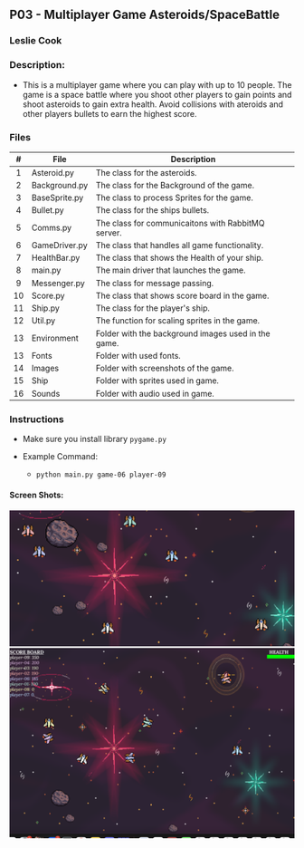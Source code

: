 ## P03 - Multiplayer Game Asteroids/SpaceBattle
### Leslie Cook
### Description:

- This is a multiplayer game where you can play with up to 10 people. The game is a space battle where you shoot other players to gain points and shoot asteroids to gain extra health. Avoid collisions with ateroids and other players bullets to earn the highest score.

### Files

|   #   | File            | Description                                        |
| :---: | --------------- | -------------------------------------------------- |
|   1   | Asteroid.py     | The class for the asteroids.                       |
|   2   | Background.py   | The class for the Background of the game.          |
|   3   | BaseSprite.py   | The class to process Sprites for the game.         |
|   4   | Bullet.py       | The class for the ships bullets.                   |
|   5   | Comms.py        | The class for communicaitons with RabbitMQ server. |
|   6   | GameDriver.py   | The class that handles all game functionality.     |
|   7   | HealthBar.py    | The class that shows the Health of your ship.      |
|   8   | main.py         | The main driver that launches the game.            |
|   9   | Messenger.py    | The class for message passing.                     |
|   10  | Score.py        | The class that shows score board in the game.      |
|   11  | Ship.py         | The class for the player's ship.                   |
|   12  | Util.py         | The function for scaling sprites in the game.      |
|   13  | Environment     | Folder with the background images used in the game.|
|   13  | Fonts           | Folder with used fonts.                            |
|   14  | Images          | Folder with screenshots of the game.               |
|   15  | Ship            | Folder with sprites used in game.                  |
|   16  | Sounds          | Folder with audio used in game.                    |



### Instructions

- Make sure you install library `pygame.py`

- Example Command:
    - `python main.py game-06 player-09`

#### Screen Shots:
<img src="Images/asteroidGame.PNG">
<img src="Images/scoreboard.png">
